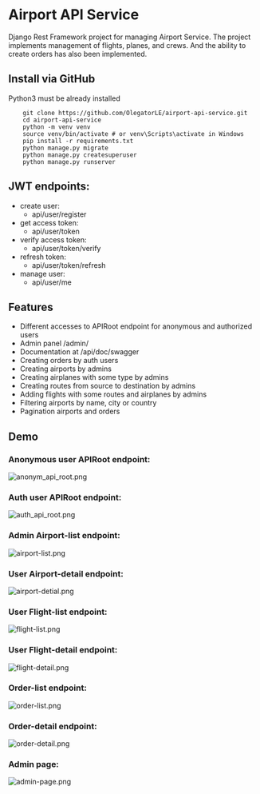 # Airport API Service

Django Rest Framework project for managing Airport Service.
The project implements management of flights, planes, and crews. And the ability to create orders has also been implemented.

## Install via GitHub

Python3 must be already installed
```shell
    git clone https://github.com/OlegatorLE/airport-api-service.git
    cd airport-api-service
    python -m venv venv
    source venv/bin/activate # or venv\Scripts\activate in Windows
    pip install -r requirements.txt
    python manage.py migrate
    python manage.py createsuperuser
    python manage.py runserver
```

## JWT endpoints:
- create user:
  - api/user/register
- get access token:
  - api/user/token
- verify access token:
  - api/user/token/verify
- refresh token:
  - api/user/token/refresh
- manage user:
  - api/user/me

## Features

- Different accesses to APIRoot endpoint for anonymous and authorized users
- Admin panel /admin/
- Documentation at /api/doc/swagger
- Creating orders by auth users
- Creating airports by admins
- Creating airplanes with some type by admins
- Creating routes from source to destination by admins
- Adding flights with some routes and airplanes by admins
- Filtering airports by name, city or country
- Pagination airports and orders

## Demo
### Anonymous user APIRoot endpoint:
![anonym_api_root.png](https://monosnap.com/file/g9nSSdFdSNk1BIvvtpQStbDpmJ6pqM)
### Auth user APIRoot endpoint:
![auth_api_root.png](https://github.com/OlegatorLE/airport-api-service/tree/develop/demo_images%2Fauth_api_root.png)
### Admin Airport-list endpoint:
![airport-list.png](https://github.com/OlegatorLE/airport-api-service/tree/develop/demo_images%2Fairport-list.png)
### User Airport-detail endpoint:
![airport-detial.png](https://github.com/OlegatorLE/airport-api-service/tree/develop/demo_images%2Fairport-detial.png)
### User Flight-list endpoint:
![flight-list.png](https://github.com/OlegatorLE/airport-api-service/tree/develop/demo_images%2Fflight-list.png)
### User Flight-detail endpoint:
![flight-detail.png](https://github.com/OlegatorLE/airport-api-service/tree/develop/demo_images%2Fflight-detail.png)
### Order-list endpoint:
![order-list.png](https://github.com/OlegatorLE/airport-api-service/tree/develop/demo_images%2Forder-list.png)
### Order-detail endpoint:
![order-detail.png](https://github.com/OlegatorLE/airport-api-service/tree/develop/demo_images%2Forder-detail.png)
### Admin page:
![admin-page.png](https://github.com/OlegatorLE/airport-api-service/tree/develop/demo_images%2Fadmin-page.png)

